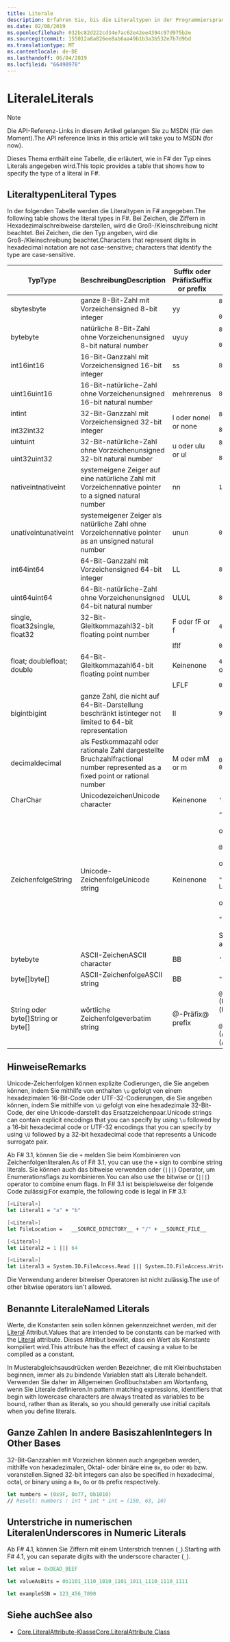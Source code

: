 ```yaml
---
title: Literale
description: Erfahren Sie, bis die Literaltypen in der Programmiersprache F#.
ms.date: 02/08/2019
ms.openlocfilehash: 032bc82d222cd34e7ac62e42ee4394c97d975b2e
ms.sourcegitcommit: 155012a8a826ee8ab6aa49b1b3a3b532e7b7d9bd
ms.translationtype: MT
ms.contentlocale: de-DE
ms.lasthandoff: 06/04/2019
ms.locfileid: "66490978"
---
```

# <a name="literals"></a><span data-ttu-id="b56b2-103">Literale</span><span class="sxs-lookup"><span data-stu-id="b56b2-103">Literals</span></span>

> [!NOTE]
> <span data-ttu-id="b56b2-104">Die API-Referenz-Links in diesem Artikel gelangen Sie zu MSDN (für den Moment).</span><span class="sxs-lookup"><span data-stu-id="b56b2-104">The API reference links in this article will take you to MSDN (for now).</span></span>

<span data-ttu-id="b56b2-105">Dieses Thema enthält eine Tabelle, die erläutert, wie in F# der Typ eines Literals angegeben wird.</span><span class="sxs-lookup"><span data-stu-id="b56b2-105">This topic provides a table that shows how to specify the type of a literal in F#.</span></span>

## <a name="literal-types"></a><span data-ttu-id="b56b2-106">Literaltypen</span><span class="sxs-lookup"><span data-stu-id="b56b2-106">Literal Types</span></span>

<span data-ttu-id="b56b2-107">In der folgenden Tabelle werden die Literaltypen in F# angegeben.</span><span class="sxs-lookup"><span data-stu-id="b56b2-107">The following table shows the literal types in F#.</span></span> <span data-ttu-id="b56b2-108">Bei Zeichen, die Ziffern in Hexadezimalschreibweise darstellen, wird die Groß-/Kleinschreibung nicht beachtet. Bei Zeichen, die den Typ angeben, wird die Groß-/Kleinschreibung beachtet.</span><span class="sxs-lookup"><span data-stu-id="b56b2-108">Characters that represent digits in hexadecimal notation are not case-sensitive; characters that identify the type are case-sensitive.</span></span>

|<span data-ttu-id="b56b2-109">Typ</span><span class="sxs-lookup"><span data-stu-id="b56b2-109">Type</span></span>|<span data-ttu-id="b56b2-110">Beschreibung</span><span class="sxs-lookup"><span data-stu-id="b56b2-110">Description</span></span>|<span data-ttu-id="b56b2-111">Suffix oder Präfix</span><span class="sxs-lookup"><span data-stu-id="b56b2-111">Suffix or prefix</span></span>|<span data-ttu-id="b56b2-112">Beispiele</span><span class="sxs-lookup"><span data-stu-id="b56b2-112">Examples</span></span>|
|----|-----------|----------------|--------|
|<span data-ttu-id="b56b2-113">sbyte</span><span class="sxs-lookup"><span data-stu-id="b56b2-113">sbyte</span></span>|<span data-ttu-id="b56b2-114">ganze 8-Bit-Zahl mit Vorzeichen</span><span class="sxs-lookup"><span data-stu-id="b56b2-114">signed 8-bit integer</span></span>|<span data-ttu-id="b56b2-115">y</span><span class="sxs-lookup"><span data-stu-id="b56b2-115">y</span></span>|`86y`<br /><br />`0b00000101y`|
|<span data-ttu-id="b56b2-116">byte</span><span class="sxs-lookup"><span data-stu-id="b56b2-116">byte</span></span>|<span data-ttu-id="b56b2-117">natürliche 8-Bit-Zahl ohne Vorzeichen</span><span class="sxs-lookup"><span data-stu-id="b56b2-117">unsigned 8-bit natural number</span></span>|<span data-ttu-id="b56b2-118">uy</span><span class="sxs-lookup"><span data-stu-id="b56b2-118">uy</span></span>|`86uy`<br /><br />`0b00000101uy`|
|<span data-ttu-id="b56b2-119">int16</span><span class="sxs-lookup"><span data-stu-id="b56b2-119">int16</span></span>|<span data-ttu-id="b56b2-120">16-Bit-Ganzzahl mit Vorzeichen</span><span class="sxs-lookup"><span data-stu-id="b56b2-120">signed 16-bit integer</span></span>|<span data-ttu-id="b56b2-121">s</span><span class="sxs-lookup"><span data-stu-id="b56b2-121">s</span></span>|`86s`|
|<span data-ttu-id="b56b2-122">uint16</span><span class="sxs-lookup"><span data-stu-id="b56b2-122">uint16</span></span>|<span data-ttu-id="b56b2-123">16-Bit-natürliche-Zahl ohne Vorzeichen</span><span class="sxs-lookup"><span data-stu-id="b56b2-123">unsigned 16-bit natural number</span></span>|<span data-ttu-id="b56b2-124">mehreren</span><span class="sxs-lookup"><span data-stu-id="b56b2-124">us</span></span>|`86us`|
|<span data-ttu-id="b56b2-125">int</span><span class="sxs-lookup"><span data-stu-id="b56b2-125">int</span></span><br /><br /><span data-ttu-id="b56b2-126">int32</span><span class="sxs-lookup"><span data-stu-id="b56b2-126">int32</span></span>|<span data-ttu-id="b56b2-127">32-Bit-Ganzzahl mit Vorzeichen</span><span class="sxs-lookup"><span data-stu-id="b56b2-127">signed 32-bit integer</span></span>|<span data-ttu-id="b56b2-128">l oder none</span><span class="sxs-lookup"><span data-stu-id="b56b2-128">l or none</span></span>|`86`<br /><br />`86l`|
|<span data-ttu-id="b56b2-129">uint</span><span class="sxs-lookup"><span data-stu-id="b56b2-129">uint</span></span><br /><br /><span data-ttu-id="b56b2-130">uint32</span><span class="sxs-lookup"><span data-stu-id="b56b2-130">uint32</span></span>|<span data-ttu-id="b56b2-131">32-Bit-natürliche-Zahl ohne Vorzeichen</span><span class="sxs-lookup"><span data-stu-id="b56b2-131">unsigned 32-bit natural number</span></span>|<span data-ttu-id="b56b2-132">u oder ul</span><span class="sxs-lookup"><span data-stu-id="b56b2-132">u or ul</span></span>|`86u`<br /><br />`86ul`|
|<span data-ttu-id="b56b2-133">nativeint</span><span class="sxs-lookup"><span data-stu-id="b56b2-133">nativeint</span></span>|<span data-ttu-id="b56b2-134">systemeigene Zeiger auf eine natürliche Zahl mit Vorzeichen</span><span class="sxs-lookup"><span data-stu-id="b56b2-134">native pointer to a signed natural number</span></span>|<span data-ttu-id="b56b2-135">n</span><span class="sxs-lookup"><span data-stu-id="b56b2-135">n</span></span>|`123n`|
|<span data-ttu-id="b56b2-136">unativeint</span><span class="sxs-lookup"><span data-stu-id="b56b2-136">unativeint</span></span>|<span data-ttu-id="b56b2-137">systemeigener Zeiger als natürliche Zahl ohne Vorzeichen</span><span class="sxs-lookup"><span data-stu-id="b56b2-137">native pointer as an unsigned natural number</span></span>|<span data-ttu-id="b56b2-138">un</span><span class="sxs-lookup"><span data-stu-id="b56b2-138">un</span></span>|`0x00002D3Fun`|
|<span data-ttu-id="b56b2-139">int64</span><span class="sxs-lookup"><span data-stu-id="b56b2-139">int64</span></span>|<span data-ttu-id="b56b2-140">64-Bit-Ganzzahl mit Vorzeichen</span><span class="sxs-lookup"><span data-stu-id="b56b2-140">signed 64-bit integer</span></span>|<span data-ttu-id="b56b2-141">L</span><span class="sxs-lookup"><span data-stu-id="b56b2-141">L</span></span>|`86L`|
|<span data-ttu-id="b56b2-142">uint64</span><span class="sxs-lookup"><span data-stu-id="b56b2-142">uint64</span></span>|<span data-ttu-id="b56b2-143">64-Bit-natürliche-Zahl ohne Vorzeichen</span><span class="sxs-lookup"><span data-stu-id="b56b2-143">unsigned 64-bit natural number</span></span>|<span data-ttu-id="b56b2-144">UL</span><span class="sxs-lookup"><span data-stu-id="b56b2-144">UL</span></span>|`86UL`|
|<span data-ttu-id="b56b2-145">single, float32</span><span class="sxs-lookup"><span data-stu-id="b56b2-145">single, float32</span></span>|<span data-ttu-id="b56b2-146">32-Bit-Gleitkommazahl</span><span class="sxs-lookup"><span data-stu-id="b56b2-146">32-bit floating point number</span></span>|<span data-ttu-id="b56b2-147">F oder f</span><span class="sxs-lookup"><span data-stu-id="b56b2-147">F or f</span></span>|<span data-ttu-id="b56b2-148">`4.14F` oder `4.14f`</span><span class="sxs-lookup"><span data-stu-id="b56b2-148">`4.14F` or `4.14f`</span></span>|
|||<span data-ttu-id="b56b2-149">lf</span><span class="sxs-lookup"><span data-stu-id="b56b2-149">lf</span></span>|`0x00000000lf`|
|<span data-ttu-id="b56b2-150">float; double</span><span class="sxs-lookup"><span data-stu-id="b56b2-150">float; double</span></span>|<span data-ttu-id="b56b2-151">64-Bit-Gleitkommazahl</span><span class="sxs-lookup"><span data-stu-id="b56b2-151">64-bit floating point number</span></span>|<span data-ttu-id="b56b2-152">Keine</span><span class="sxs-lookup"><span data-stu-id="b56b2-152">none</span></span>|<span data-ttu-id="b56b2-153">`4.14`, `2.3E+32` oder `2.3e+32`</span><span class="sxs-lookup"><span data-stu-id="b56b2-153">`4.14` or `2.3E+32` or `2.3e+32`</span></span>|
|||<span data-ttu-id="b56b2-154">LF</span><span class="sxs-lookup"><span data-stu-id="b56b2-154">LF</span></span>|`0x0000000000000000LF`|
|<span data-ttu-id="b56b2-155">bigint</span><span class="sxs-lookup"><span data-stu-id="b56b2-155">bigint</span></span>|<span data-ttu-id="b56b2-156">ganze Zahl, die nicht auf 64-Bit-Darstellung beschränkt ist</span><span class="sxs-lookup"><span data-stu-id="b56b2-156">integer not limited to 64-bit representation</span></span>|<span data-ttu-id="b56b2-157">I</span><span class="sxs-lookup"><span data-stu-id="b56b2-157">I</span></span>|`9999999999999999999999999999I`|
|<span data-ttu-id="b56b2-158">decimal</span><span class="sxs-lookup"><span data-stu-id="b56b2-158">decimal</span></span>|<span data-ttu-id="b56b2-159">als Festkommazahl oder rationale Zahl dargestellte Bruchzahl</span><span class="sxs-lookup"><span data-stu-id="b56b2-159">fractional number represented as a fixed point or rational number</span></span>|<span data-ttu-id="b56b2-160">M oder m</span><span class="sxs-lookup"><span data-stu-id="b56b2-160">M or m</span></span>|<span data-ttu-id="b56b2-161">`0.7833M` oder `0.7833m`</span><span class="sxs-lookup"><span data-stu-id="b56b2-161">`0.7833M` or `0.7833m`</span></span>|
|<span data-ttu-id="b56b2-162">Char</span><span class="sxs-lookup"><span data-stu-id="b56b2-162">Char</span></span>|<span data-ttu-id="b56b2-163">Unicodezeichen</span><span class="sxs-lookup"><span data-stu-id="b56b2-163">Unicode character</span></span>|<span data-ttu-id="b56b2-164">Keine</span><span class="sxs-lookup"><span data-stu-id="b56b2-164">none</span></span>|`'a'`|
|<span data-ttu-id="b56b2-165">Zeichenfolge</span><span class="sxs-lookup"><span data-stu-id="b56b2-165">String</span></span>|<span data-ttu-id="b56b2-166">Unicode-Zeichenfolge</span><span class="sxs-lookup"><span data-stu-id="b56b2-166">Unicode string</span></span>|<span data-ttu-id="b56b2-167">Keine</span><span class="sxs-lookup"><span data-stu-id="b56b2-167">none</span></span>|`"text\n"`<br /><br /><span data-ttu-id="b56b2-168">oder</span><span class="sxs-lookup"><span data-stu-id="b56b2-168">or</span></span><br /><br />`@"c:\filename"`<br /><br /><span data-ttu-id="b56b2-169">oder</span><span class="sxs-lookup"><span data-stu-id="b56b2-169">or</span></span><br /><br />`"""<book title="Paradise Lost">"""`<br /><br /><span data-ttu-id="b56b2-170">oder</span><span class="sxs-lookup"><span data-stu-id="b56b2-170">or</span></span><br /><br />`"string1" + "string2"`<br /><br /><span data-ttu-id="b56b2-171">Siehe auch [Zeichenfolgen](Strings.md).</span><span class="sxs-lookup"><span data-stu-id="b56b2-171">See also [Strings](Strings.md).</span></span>|
|<span data-ttu-id="b56b2-172">byte</span><span class="sxs-lookup"><span data-stu-id="b56b2-172">byte</span></span>|<span data-ttu-id="b56b2-173">ASCII-Zeichen</span><span class="sxs-lookup"><span data-stu-id="b56b2-173">ASCII character</span></span>|<span data-ttu-id="b56b2-174">B</span><span class="sxs-lookup"><span data-stu-id="b56b2-174">B</span></span>|`'a'B`|
|<span data-ttu-id="b56b2-175">byte[]</span><span class="sxs-lookup"><span data-stu-id="b56b2-175">byte[]</span></span>|<span data-ttu-id="b56b2-176">ASCII-Zeichenfolge</span><span class="sxs-lookup"><span data-stu-id="b56b2-176">ASCII string</span></span>|<span data-ttu-id="b56b2-177">B</span><span class="sxs-lookup"><span data-stu-id="b56b2-177">B</span></span>|`"text"B`|
|<span data-ttu-id="b56b2-178">String oder byte[]</span><span class="sxs-lookup"><span data-stu-id="b56b2-178">String or byte[]</span></span>|<span data-ttu-id="b56b2-179">wörtliche Zeichenfolge</span><span class="sxs-lookup"><span data-stu-id="b56b2-179">verbatim string</span></span>|<span data-ttu-id="b56b2-180">@-Präfix</span><span class="sxs-lookup"><span data-stu-id="b56b2-180">@ prefix</span></span>|<span data-ttu-id="b56b2-181">`@"\\server\share"` (Unicode)</span><span class="sxs-lookup"><span data-stu-id="b56b2-181">`@"\\server\share"` (Unicode)</span></span><br /><br /><span data-ttu-id="b56b2-182">`@"\\server\share"B` (ASCII)</span><span class="sxs-lookup"><span data-stu-id="b56b2-182">`@"\\server\share"B` (ASCII)</span></span>|

## <a name="remarks"></a><span data-ttu-id="b56b2-183">Hinweise</span><span class="sxs-lookup"><span data-stu-id="b56b2-183">Remarks</span></span>

<span data-ttu-id="b56b2-184">Unicode-Zeichenfolgen können explizite Codierungen, die Sie angeben können, indem Sie mithilfe von enthalten `\u` gefolgt von einem hexadezimalen 16-Bit-Code oder UTF-32-Codierungen, die Sie angeben können, indem Sie mithilfe von `\U` gefolgt von eine hexadezimale 32-Bit-Code, der eine Unicode-darstellt das Ersatzzeichenpaar.</span><span class="sxs-lookup"><span data-stu-id="b56b2-184">Unicode strings can contain explicit encodings that you can specify by using `\u` followed by a 16-bit hexadecimal code or UTF-32 encodings that you can specify by using `\U` followed by a 32-bit hexadecimal code that represents a Unicode surrogate pair.</span></span>

<span data-ttu-id="b56b2-185">Ab F# 3.1, können Sie die `+` melden Sie beim Kombinieren von Zeichenfolgenliteralen.</span><span class="sxs-lookup"><span data-stu-id="b56b2-185">As of F# 3.1, you can use the `+` sign to combine string literals.</span></span> <span data-ttu-id="b56b2-186">Sie können auch das bitweise verwenden oder (`|||`) Operator, um Enumerationsflags zu kombinieren.</span><span class="sxs-lookup"><span data-stu-id="b56b2-186">You can also use the bitwise or (`|||`) operator to combine enum flags.</span></span> <span data-ttu-id="b56b2-187">In F# 3.1 ist beispielsweise der folgende Code zulässig:</span><span class="sxs-lookup"><span data-stu-id="b56b2-187">For example, the following code is legal in F# 3.1:</span></span>

```fsharp
[<Literal>]
let Literal1 = "a" + "b"

[<Literal>]
let FileLocation =   __SOURCE_DIRECTORY__ + "/" + __SOURCE_FILE__

[<Literal>]
let Literal2 = 1 ||| 64

[<Literal>]
let Literal3 = System.IO.FileAccess.Read ||| System.IO.FileAccess.Write
```

<span data-ttu-id="b56b2-188">Die Verwendung anderer bitweiser Operatoren ist nicht zulässig.</span><span class="sxs-lookup"><span data-stu-id="b56b2-188">The use of other bitwise operators isn't allowed.</span></span>

## <a name="named-literals"></a><span data-ttu-id="b56b2-189">Benannte Literale</span><span class="sxs-lookup"><span data-stu-id="b56b2-189">Named Literals</span></span>

<span data-ttu-id="b56b2-190">Werte, die Konstanten sein sollen können gekennzeichnet werden, mit der [Literal](https://msdn.microsoft.com/library/465f36ce-d146-41c0-b425-679c509cd285) Attribut.</span><span class="sxs-lookup"><span data-stu-id="b56b2-190">Values that are intended to be constants can be marked with the [Literal](https://msdn.microsoft.com/library/465f36ce-d146-41c0-b425-679c509cd285) attribute.</span></span> <span data-ttu-id="b56b2-191">Dieses Attribut bewirkt, dass ein Wert als Konstante kompiliert wird.</span><span class="sxs-lookup"><span data-stu-id="b56b2-191">This attribute has the effect of causing a value to be compiled as a constant.</span></span>

<span data-ttu-id="b56b2-192">In Musterabgleichsausdrücken werden Bezeichner, die mit Kleinbuchstaben beginnen, immer als zu bindende Variablen statt als Literale behandelt. Verwenden Sie daher im Allgemeinen Großbuchstaben am Wortanfang, wenn Sie Literale definieren.</span><span class="sxs-lookup"><span data-stu-id="b56b2-192">In pattern matching expressions, identifiers that begin with lowercase characters are always treated as variables to be bound, rather than as literals, so you should generally use initial capitals when you define literals.</span></span>

## <a name="integers-in-other-bases"></a><span data-ttu-id="b56b2-193">Ganze Zahlen In andere Basiszahlen</span><span class="sxs-lookup"><span data-stu-id="b56b2-193">Integers In Other Bases</span></span>

<span data-ttu-id="b56b2-194">32-Bit-Ganzzahlen mit Vorzeichen können auch angegeben werden, mithilfe von hexadezimalen, Oktal- oder binäre eine `0x`, `0o` oder `0b` bzw. voranstellen.</span><span class="sxs-lookup"><span data-stu-id="b56b2-194">Signed 32-bit integers can also be specified in hexadecimal, octal, or binary using a `0x`, `0o` or `0b` prefix respectively.</span></span>

```fsharp
let numbers = (0x9F, 0o77, 0b1010)
// Result: numbers : int * int * int = (159, 63, 10)
```

## <a name="underscores-in-numeric-literals"></a><span data-ttu-id="b56b2-195">Unterstriche in numerischen Literalen</span><span class="sxs-lookup"><span data-stu-id="b56b2-195">Underscores in Numeric Literals</span></span>

<span data-ttu-id="b56b2-196">Ab F# 4.1, können Sie Ziffern mit einem Unterstrich trennen (`_`).</span><span class="sxs-lookup"><span data-stu-id="b56b2-196">Starting with F# 4.1, you can separate digits with the underscore character (`_`).</span></span>

```fsharp
let value = 0xDEAD_BEEF

let valueAsBits = 0b1101_1110_1010_1101_1011_1110_1110_1111

let exampleSSN = 123_456_7890
```

## <a name="see-also"></a><span data-ttu-id="b56b2-197">Siehe auch</span><span class="sxs-lookup"><span data-stu-id="b56b2-197">See also</span></span>

- [<span data-ttu-id="b56b2-198">Core.LiteralAttribute-Klasse</span><span class="sxs-lookup"><span data-stu-id="b56b2-198">Core.LiteralAttribute Class</span></span>](https://msdn.microsoft.com/visualfsharpdocs/conceptual/core.literalattribute-class-%5bfsharp%5d)
